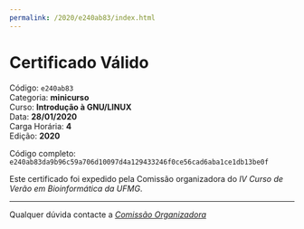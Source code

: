 ```yaml
---
permalink: /2020/e240ab83/index.html
---
```


# Certificado Válido

Código: `e240ab83`<br>
Categoria: **minicurso**<br>
Curso: **Introdução à GNU/LINUX**<br>
Data: **28/01/2020**<br>
Carga Horária: **4**<br>
Edição: **2020**<br>


Código completo: `e240ab83da9b96c59a706d10097d4a129433246f0ce56cad6aba1ce1db13be0f`


Este certificado foi expedido pela Comissão organizadora do *IV Curso de Verão em Bioinformática da UFMG*.

----

Qualquer dúvida contacte a [_Comissão Organizadora_](<mailto:cursobioinfoufmg@gmail.com$subject=[Certificados]>)


